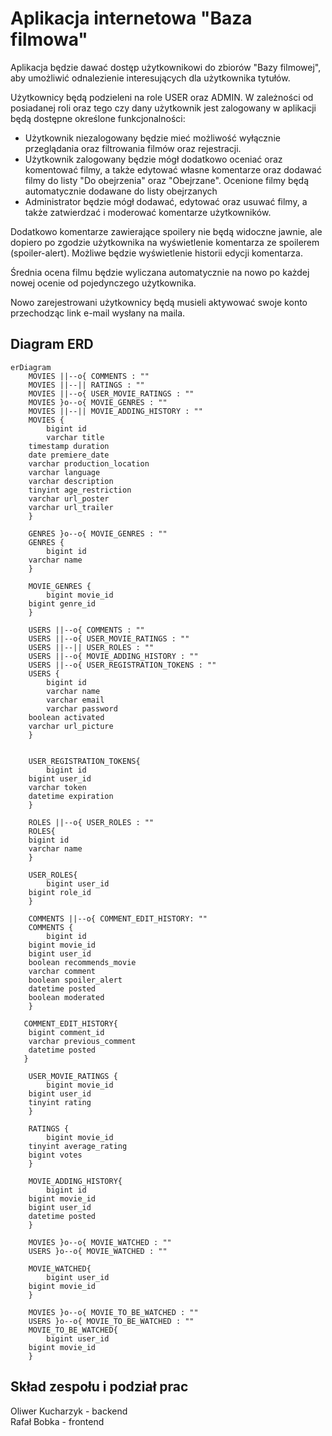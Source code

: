
# Aplikacja internetowa "Baza filmowa"

Aplikacja będzie dawać dostęp użytkownikowi do zbiorów "Bazy filmowej", aby umożliwić odnalezienie interesujących dla użytkownika tytułów. 

Użytkownicy będą podzieleni na role USER oraz ADMIN. W zależności od posiadanej roli oraz tego czy dany użytkownik jest zalogowany w aplikacji będą dostępne określone funkcjonalności:
* Użytkownik niezalogowany będzie mieć możliwość wyłącznie przeglądania oraz filtrowania filmów oraz rejestracji.
* Użytkownik zalogowany będzie mógł dodatkowo oceniać oraz komentować filmy, a także edytować własne komentarze oraz dodawać filmy do listy "Do obejrzenia" oraz "Obejrzane". Ocenione filmy będą automatycznie dodawane do listy obejrzanych
* Administrator będzie mógł dodawać, edytować oraz usuwać filmy, a także zatwierdzać i moderować komentarze użytkowników.

Dodatkowo komentarze zawierające spoilery nie będą widoczne jawnie, ale dopiero po zgodzie użytkownika na wyświetlenie komentarza ze spoilerem (spoiler-alert). Możliwe będzie wyświetlenie historii edycji komentarza.

Średnia ocena filmu będzie wyliczana automatycznie na nowo po każdej nowej ocenie od pojedynczego użytkownika. 

Nowo zarejestrowani użytkownicy będą musieli aktywować swoje konto przechodząc link e-mail wysłany na maila.


## Diagram ERD

```mermaid
erDiagram
    MOVIES ||--o{ COMMENTS : ""
    MOVIES ||--|| RATINGS : ""
    MOVIES ||--o{ USER_MOVIE_RATINGS : ""
    MOVIES }o--o{ MOVIE_GENRES : ""
    MOVIES ||--|| MOVIE_ADDING_HISTORY : ""
    MOVIES {
        bigint id
        varchar title
	timestamp duration
	date premiere_date
	varchar production_location
	varchar language
	varchar description
	tinyint age_restriction
	varchar url_poster
	varchar url_trailer
    }
    
    GENRES }o--o{ MOVIE_GENRES : ""
    GENRES {
    	bigint id
	varchar name
    }
    
    MOVIE_GENRES {
    	bigint movie_id
	bigint genre_id
    }
    
    USERS ||--o{ COMMENTS : ""
    USERS ||--o{ USER_MOVIE_RATINGS : ""
    USERS ||--|| USER_ROLES : ""
    USERS ||--o{ MOVIE_ADDING_HISTORY : ""
    USERS ||--o{ USER_REGISTRATION_TOKENS : ""
    USERS {
    	bigint id
        varchar name
        varchar email
        varchar password
	boolean activated
	varchar url_picture
    }
    
    
    USER_REGISTRATION_TOKENS{
    	bigint id
	bigint user_id
	varchar token
	datetime expiration
    }
   
    ROLES ||--o{ USER_ROLES : ""
    ROLES{
   	bigint id
	varchar name
    }
    
    USER_ROLES{
    	bigint user_id
	bigint role_id 
    }
    
    COMMENTS ||--o{ COMMENT_EDIT_HISTORY: ""
    COMMENTS {
    	bigint id
	bigint movie_id
	bigint user_id
	boolean recommends_movie
	varchar comment
	boolean spoiler_alert
	datetime posted
	boolean moderated
    }
    
   COMMENT_EDIT_HISTORY{
   	bigint comment_id
	varchar previous_comment
	datetime posted
   }
    
    USER_MOVIE_RATINGS {
    	bigint movie_id
	bigint user_id
	tinyint rating
    }
    
    RATINGS {
     	bigint movie_id
	tinyint average_rating
	bigint votes
    }
    
    MOVIE_ADDING_HISTORY{
    	bigint id
	bigint movie_id
	bigint user_id
	datetime posted
    }
    
    MOVIES }o--o{ MOVIE_WATCHED : ""    
    USERS }o--o{ MOVIE_WATCHED : ""

    MOVIE_WATCHED{
     	bigint user_id
	bigint movie_id
    }
    
    MOVIES }o--o{ MOVIE_TO_BE_WATCHED : ""    
    USERS }o--o{ MOVIE_TO_BE_WATCHED : ""
    MOVIE_TO_BE_WATCHED{
    	bigint user_id
	bigint movie_id
    }
```
## Skład zespołu i podział prac

Oliwer Kucharzyk - backend \
Rafał Bobka - frontend
